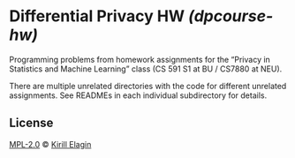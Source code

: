 <!--
SPDX-FileCopyrightText: 2021 Kirill Elagin <https://kir.elagin.me/>

SPDX-License-Identifier: MPL-2.0
-->

# Differential Privacy HW _(dpcourse-hw)_

Programming problems from homework assignments for the
“Privacy in Statistics and Machine Learning” class (CS 591 S1 at BU / CS7880 at NEU).

There are multiple unrelated directories with the code for different
unrelated assignments. See READMEs in each individual subdirectory for details.


## License

[MPL-2.0] © [Kirill Elagin]

[MPL-2.0]: https://spdx.org/licenses/MPL-2.0.html
[Kirill Elagin]: https://kir.elagin.me/
